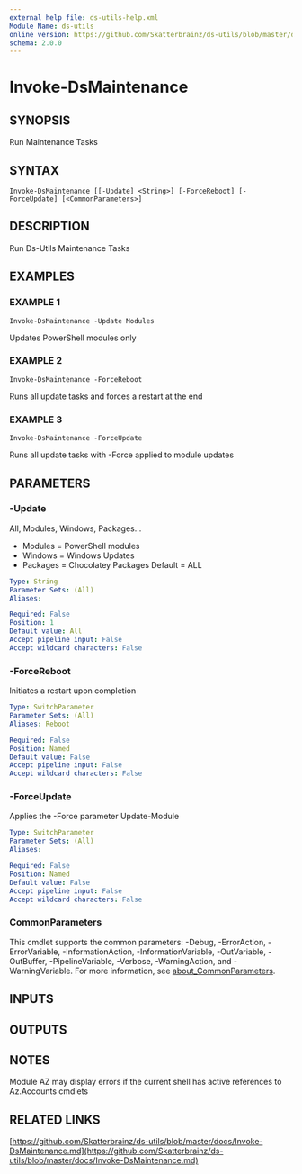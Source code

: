 ```yaml
---
external help file: ds-utils-help.xml
Module Name: ds-utils
online version: https://github.com/Skatterbrainz/ds-utils/blob/master/docs/Invoke-DsMaintenance.md
schema: 2.0.0
---
```


# Invoke-DsMaintenance

## SYNOPSIS
Run Maintenance Tasks

## SYNTAX

```
Invoke-DsMaintenance [[-Update] <String>] [-ForceReboot] [-ForceUpdate] [<CommonParameters>]
```

## DESCRIPTION
Run Ds-Utils Maintenance Tasks

## EXAMPLES

### EXAMPLE 1
```
Invoke-DsMaintenance -Update Modules
```

Updates PowerShell modules only

### EXAMPLE 2
```
Invoke-DsMaintenance -ForceReboot
```

Runs all update tasks and forces a restart at the end

### EXAMPLE 3
```
Invoke-DsMaintenance -ForceUpdate
```

Runs all update tasks with -Force applied to module updates

## PARAMETERS

### -Update
All, Modules, Windows, Packages...
* Modules = PowerShell modules
* Windows = Windows Updates
* Packages = Chocolatey Packages
Default = ALL

```yaml
Type: String
Parameter Sets: (All)
Aliases:

Required: False
Position: 1
Default value: All
Accept pipeline input: False
Accept wildcard characters: False
```

### -ForceReboot
Initiates a restart upon completion

```yaml
Type: SwitchParameter
Parameter Sets: (All)
Aliases: Reboot

Required: False
Position: Named
Default value: False
Accept pipeline input: False
Accept wildcard characters: False
```

### -ForceUpdate
Applies the -Force parameter Update-Module

```yaml
Type: SwitchParameter
Parameter Sets: (All)
Aliases:

Required: False
Position: Named
Default value: False
Accept pipeline input: False
Accept wildcard characters: False
```

### CommonParameters
This cmdlet supports the common parameters: -Debug, -ErrorAction, -ErrorVariable, -InformationAction, -InformationVariable, -OutVariable, -OutBuffer, -PipelineVariable, -Verbose, -WarningAction, and -WarningVariable. For more information, see [about_CommonParameters](http://go.microsoft.com/fwlink/?LinkID=113216).

## INPUTS

## OUTPUTS

## NOTES
Module AZ may display errors if the current shell has active references to Az.Accounts cmdlets

## RELATED LINKS

[https://github.com/Skatterbrainz/ds-utils/blob/master/docs/Invoke-DsMaintenance.md](https://github.com/Skatterbrainz/ds-utils/blob/master/docs/Invoke-DsMaintenance.md)

